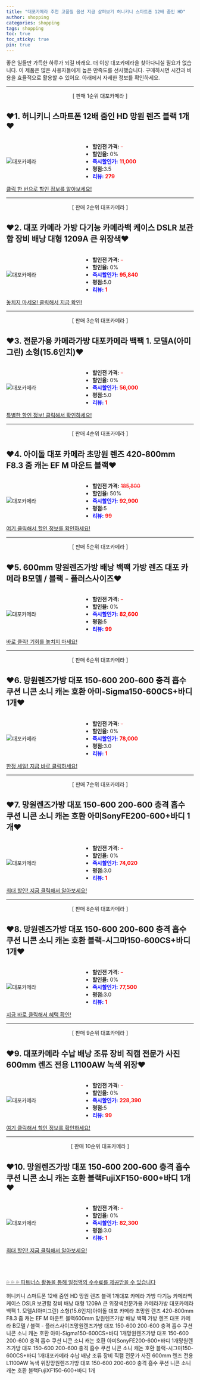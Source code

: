 ```yaml
---
title: "대포카메라 추천 고품질 옵션 지금 살펴보기 허니키니 스마트폰 12배 줌인 HD"
author: shopping
categories: shopping
tags: shopping
toc: true
toc_sticky: true
pin: true
---
```

좋은 일들만 가득한 하루가 되길 바래요. 더 이상 대포카메라을 찾아다니실 필요가 없습니다. 이 제품은 많은 사용자들에게 높은 만족도를 선사했습니다. 구매하시면 시간과 비용을 효율적으로 활용할 수 있어요. 아래에서 자세한 정보를 확인하세요.

---
<p class="toplist" style="margin: 0 auto; display: block; width: fit-content;">[ 판매 1순위 대포카메라 ]</p>

<h2><strong>❤️1. 허니키니 스마트폰 12배 줌인 HD 망원 렌즈 블랙 1개❤️</strong></h2>

<div style="display: flex; align-items: center;">
    <div style="flex: 0.4;">
        <img src="https://thumbnail10.coupangcdn.com/thumbnails/remote/230x230ex/image/vendor_inventory/93f4/50f6a788e1402d646b83530c771c23dd9e8df358526b60c66915e2ff464c.jpg" alt="대포카메라" style="max-width: 100%;">
    </div>
    <div style="flex: 0.6; margin-left: 10px;">
        <ul>
            <li><strong>할인전 가격:</strong> <del style="color: red;">-</del></li>
            <li><strong>할인율:</strong> 0%</li>
            <li><span style='color:blue'><strong>즉시할인가:</strong></span> <span style='color:red'><strong>11,000</strong></span></li>
            <li><strong>평점:</strong>3.5</li>
            <li><span style='color:blue'><strong>리뷰:</strong></span> <span style='color:red'><strong>279</strong></span></li>
        </ul>
    </div>
</div>
<div class="center">
    <a href="https://William4Davisa.github.io?lptag=AF9450613&subid=githubio&pageKey=2202830991&traceid=V0-153&itemId=3745937210&vendorItemId=86364793434" class="myButton">
        클릭 한 번으로 할인 정보를 알아보세요!
    </a>
</div>


---
<p class="toplist" style="margin: 0 auto; display: block; width: fit-content;">[ 판매 2순위 대포카메라 ]</p>

<h2><strong>❤️2. 대포 카메라 가방 다기능 카메라백 케이스 DSLR 보관함 장비 배낭 대형 1209A 큰 위장색❤️</strong></h2>

<div style="display: flex; align-items: center;">
    <div style="flex: 0.4;">
        <img src="https://thumbnail10.coupangcdn.com/thumbnails/remote/230x230ex/image/vendor_inventory/3ba3/a773905d7b8847dd2709e6552600d6409b17586ef1805eea6f85f6405735.jpg" alt="대포카메라" style="max-width: 100%;">
    </div>
    <div style="flex: 0.6; margin-left: 10px;">
        <ul>
            <li><strong>할인전 가격:</strong> <del style="color: red;">-</del></li>
            <li><strong>할인율:</strong> 0%</li>
            <li><span style='color:blue'><strong>즉시할인가:</strong></span> <span style='color:red'><strong>95,840</strong></span></li>
            <li><strong>평점:</strong>5.0</li>
            <li><span style='color:blue'><strong>리뷰:</strong></span> <span style='color:red'><strong>1</strong></span></li>
        </ul>
    </div>
</div>
<div class="center">
    <a href="https://William4Davisa.github.io?lptag=AF9450613&subid=githubio&pageKey=7181285071&traceid=V0-153&itemId=18112202238&vendorItemId=89867045210" class="myButton">
        놓치지 마세요! 클릭해서 지금 확인!
    </a>
</div>


---
<p class="toplist" style="margin: 0 auto; display: block; width: fit-content;">[ 판매 3순위 대포카메라 ]</p>

<h2><strong>❤️3. 전문가용 카메라가방 대포카메라 백팩 1. 모델A(아미그린) 소형(15.6인치)❤️</strong></h2>

<div style="display: flex; align-items: center;">
    <div style="flex: 0.4;">
        <img src="https://thumbnail10.coupangcdn.com/thumbnails/remote/230x230ex/image/vendor_inventory/6e19/79a47db9e579c7786ed07c1e517f10b47e6a39fc60a52d7ec70f9d31694a.jpg" alt="대포카메라" style="max-width: 100%;">
    </div>
    <div style="flex: 0.6; margin-left: 10px;">
        <ul>
            <li><strong>할인전 가격:</strong> <del style="color: red;">-</del></li>
            <li><strong>할인율:</strong> 0%</li>
            <li><span style='color:blue'><strong>즉시할인가:</strong></span> <span style='color:red'><strong>56,000</strong></span></li>
            <li><strong>평점:</strong>5.0</li>
            <li><span style='color:blue'><strong>리뷰:</strong></span> <span style='color:red'><strong>1</strong></span></li>
        </ul>
    </div>
</div>
<div class="center">
    <a href="https://William4Davisa.github.io?lptag=AF9450613&subid=githubio&pageKey=7718892264&traceid=V0-153&itemId=20710250358&vendorItemId=90586373002" class="myButton">
        특별한 할인 정보! 클릭해서 확인하세요!
    </a>
</div>


---
<p class="toplist" style="margin: 0 auto; display: block; width: fit-content;">[ 판매 4순위 대포카메라 ]</p>

<h2><strong>❤️4. 아이돌 대포 카메라 초망원 렌즈 420-800mm F8.3 줌 캐논 EF M 마운트 블랙❤️</strong></h2>

<div style="display: flex; align-items: center;">
    <div style="flex: 0.4;">
        <img src="https://thumbnail8.coupangcdn.com/thumbnails/remote/230x230ex/image/vendor_inventory/aa53/632db63f99d88e9cf1b4629e5c4776d6997c53f6b9d2bbceee593e0c29af.jpg" alt="대포카메라" style="max-width: 100%;">
    </div>
    <div style="flex: 0.6; margin-left: 10px;">
        <ul>
            <li><strong>할인전 가격:</strong> <del style="color: red;">185,800</del></li>
            <li><strong>할인율:</strong> 50%</li>
            <li><span style='color:blue'><strong>즉시할인가:</strong></span> <span style='color:red'><strong>92,900</strong></span></li>
            <li><strong>평점:</strong>5</li>
            <li><span style='color:blue'><strong>리뷰:</strong></span> <span style='color:red'><strong>99</strong></span></li>
        </ul>
    </div>
</div>
<div class="center">
    <a href="https://William4Davisa.github.io?lptag=AF9450613&subid=githubio&pageKey=7707018329&traceid=V0-153&itemId=20649292129&vendorItemId=89060761150" class="myButton">
        여기 클릭해서 할인 정보를 확인하세요!
    </a>
</div>


---
<p class="toplist" style="margin: 0 auto; display: block; width: fit-content;">[ 판매 5순위 대포카메라 ]</p>

<h2><strong>❤️5. 600mm 망원렌즈가방 배낭 백팩 가방 렌즈 대포 카메라 B모델 / 블랙 - 플러스사이즈❤️</strong></h2>

<div style="display: flex; align-items: center;">
    <div style="flex: 0.4;">
        <img src="https://thumbnail10.coupangcdn.com/thumbnails/remote/230x230ex/image/vendor_inventory/04e6/c302d4a11bde1754ba6f4df93822b4460046b7b8d3512d7f9f053806f616.jpg" alt="대포카메라" style="max-width: 100%;">
    </div>
    <div style="flex: 0.6; margin-left: 10px;">
        <ul>
            <li><strong>할인전 가격:</strong> <del style="color: red;">-</del></li>
            <li><strong>할인율:</strong> 0%</li>
            <li><span style='color:blue'><strong>즉시할인가:</strong></span> <span style='color:red'><strong>82,600</strong></span></li>
            <li><strong>평점:</strong>5</li>
            <li><span style='color:blue'><strong>리뷰:</strong></span> <span style='color:red'><strong>99</strong></span></li>
        </ul>
    </div>
</div>
<div class="center">
    <a href="https://William4Davisa.github.io?lptag=AF9450613&subid=githubio&pageKey=7928937241&traceid=V0-153&itemId=21803952148&vendorItemId=89541482135" class="myButton">
        바로 클릭! 기회를 놓치지 마세요!
    </a>
</div>


---
<p class="toplist" style="margin: 0 auto; display: block; width: fit-content;">[ 판매 6순위 대포카메라 ]</p>

<h2><strong>❤️6. 망원렌즈가방 대포 150-600 200-600 충격 흡수 쿠션 니콘 소니 캐논 호환 아미-Sigma150-600CS+바디 1개❤️</strong></h2>

<div style="display: flex; align-items: center;">
    <div style="flex: 0.4;">
        <img src="https://thumbnail8.coupangcdn.com/thumbnails/remote/230x230ex/image/vendor_inventory/5127/1217f9a2217c59522130b0af3a73cc6d3d15f9cdc9a347a572ed526c0a15.png" alt="대포카메라" style="max-width: 100%;">
    </div>
    <div style="flex: 0.6; margin-left: 10px;">
        <ul>
            <li><strong>할인전 가격:</strong> <del style="color: red;">-</del></li>
            <li><strong>할인율:</strong> 0%</li>
            <li><span style='color:blue'><strong>즉시할인가:</strong></span> <span style='color:red'><strong>78,000</strong></span></li>
            <li><strong>평점:</strong>3.0</li>
            <li><span style='color:blue'><strong>리뷰:</strong></span> <span style='color:red'><strong>1</strong></span></li>
        </ul>
    </div>
</div>
<div class="center">
    <a href="https://William4Davisa.github.io?lptag=AF9450613&subid=githubio&pageKey=6956433080&traceid=V0-153&itemId=16919313948&vendorItemId=90784348728" class="myButton">
        한정 세일! 지금 바로 클릭하세요!
    </a>
</div>


---
<p class="toplist" style="margin: 0 auto; display: block; width: fit-content;">[ 판매 7순위 대포카메라 ]</p>

<h2><strong>❤️7. 망원렌즈가방 대포 150-600 200-600 충격 흡수 쿠션 니콘 소니 캐논 호환 아미SonyFE200-600+바디 1개❤️</strong></h2>

<div style="display: flex; align-items: center;">
    <div style="flex: 0.4;">
        <img src="https://thumbnail8.coupangcdn.com/thumbnails/remote/230x230ex/image/vendor_inventory/5127/1217f9a2217c59522130b0af3a73cc6d3d15f9cdc9a347a572ed526c0a15.png" alt="대포카메라" style="max-width: 100%;">
    </div>
    <div style="flex: 0.6; margin-left: 10px;">
        <ul>
            <li><strong>할인전 가격:</strong> <del style="color: red;">-</del></li>
            <li><strong>할인율:</strong> 0%</li>
            <li><span style='color:blue'><strong>즉시할인가:</strong></span> <span style='color:red'><strong>74,020</strong></span></li>
            <li><strong>평점:</strong>3.0</li>
            <li><span style='color:blue'><strong>리뷰:</strong></span> <span style='color:red'><strong>1</strong></span></li>
        </ul>
    </div>
</div>
<div class="center">
    <a href="https://William4Davisa.github.io?lptag=AF9450613&subid=githubio&pageKey=6956433080&traceid=V0-153&itemId=16919313949&vendorItemId=90784348731" class="myButton">
        최대 할인! 지금 클릭해서 알아보세요!
    </a>
</div>


---
<p class="toplist" style="margin: 0 auto; display: block; width: fit-content;">[ 판매 8순위 대포카메라 ]</p>

<h2><strong>❤️8. 망원렌즈가방 대포 150-600 200-600 충격 흡수 쿠션 니콘 소니 캐논 호환 블랙-시그마150-600CS+바디 1개❤️</strong></h2>

<div style="display: flex; align-items: center;">
    <div style="flex: 0.4;">
        <img src="https://thumbnail8.coupangcdn.com/thumbnails/remote/230x230ex/image/vendor_inventory/5127/1217f9a2217c59522130b0af3a73cc6d3d15f9cdc9a347a572ed526c0a15.png" alt="대포카메라" style="max-width: 100%;">
    </div>
    <div style="flex: 0.6; margin-left: 10px;">
        <ul>
            <li><strong>할인전 가격:</strong> <del style="color: red;">-</del></li>
            <li><strong>할인율:</strong> 0%</li>
            <li><span style='color:blue'><strong>즉시할인가:</strong></span> <span style='color:red'><strong>77,500</strong></span></li>
            <li><strong>평점:</strong>3.0</li>
            <li><span style='color:blue'><strong>리뷰:</strong></span> <span style='color:red'><strong>1</strong></span></li>
        </ul>
    </div>
</div>
<div class="center">
    <a href="https://William4Davisa.github.io?lptag=AF9450613&subid=githubio&pageKey=6956433080&traceid=V0-153&itemId=16919313950&vendorItemId=90784348734" class="myButton">
        지금 바로 클릭해서 혜택 확인!
    </a>
</div>


---
<p class="toplist" style="margin: 0 auto; display: block; width: fit-content;">[ 판매 9순위 대포카메라 ]</p>

<h2><strong>❤️9. 대포카메라 수납 배낭 조류 장비 직캠 전문가 사진 600mm 렌즈 전용 L1100AW 녹색 위장❤️</strong></h2>

<div style="display: flex; align-items: center;">
    <div style="flex: 0.4;">
        <img src="https://thumbnail9.coupangcdn.com/thumbnails/remote/230x230ex/image/vendor_inventory/bf4c/c558d57ab2c9ef8dd1bfb3092e1f357361f217aae32d9c0ada54c6f0910d.jpg" alt="대포카메라" style="max-width: 100%;">
    </div>
    <div style="flex: 0.6; margin-left: 10px;">
        <ul>
            <li><strong>할인전 가격:</strong> <del style="color: red;">-</del></li>
            <li><strong>할인율:</strong> 0%</li>
            <li><span style='color:blue'><strong>즉시할인가:</strong></span> <span style='color:red'><strong>228,390</strong></span></li>
            <li><strong>평점:</strong>5</li>
            <li><span style='color:blue'><strong>리뷰:</strong></span> <span style='color:red'><strong>99</strong></span></li>
        </ul>
    </div>
</div>
<div class="center">
    <a href="https://William4Davisa.github.io?lptag=AF9450613&subid=githubio&pageKey=7313981340&traceid=V0-153&itemId=18743344123&vendorItemId=85875559831" class="myButton">
        여기 클릭해서 할인 정보를 확인하세요!
    </a>
</div>


---
<p class="toplist" style="margin: 0 auto; display: block; width: fit-content;">[ 판매 10순위 대포카메라 ]</p>

<h2><strong>❤️10. 망원렌즈가방 대포 150-600 200-600 충격 흡수 쿠션 니콘 소니 캐논 호환 블랙FujiXF150-600+바디 1개❤️</strong></h2>

<div style="display: flex; align-items: center;">
    <div style="flex: 0.4;">
        <img src="https://thumbnail8.coupangcdn.com/thumbnails/remote/230x230ex/image/vendor_inventory/5127/1217f9a2217c59522130b0af3a73cc6d3d15f9cdc9a347a572ed526c0a15.png" alt="대포카메라" style="max-width: 100%;">
    </div>
    <div style="flex: 0.6; margin-left: 10px;">
        <ul>
            <li><strong>할인전 가격:</strong> <del style="color: red;">-</del></li>
            <li><strong>할인율:</strong> 0%</li>
            <li><span style='color:blue'><strong>즉시할인가:</strong></span> <span style='color:red'><strong>82,300</strong></span></li>
            <li><strong>평점:</strong>3.0</li>
            <li><span style='color:blue'><strong>리뷰:</strong></span> <span style='color:red'><strong>1</strong></span></li>
        </ul>
    </div>
</div>
<div class="center">
    <a href="https://William4Davisa.github.io?lptag=AF9450613&subid=githubio&pageKey=6956433080&traceid=V0-153&itemId=16919313946&vendorItemId=90784348741" class="myButton">
        최대 할인! 지금 클릭해서 알아보세요!
    </a>
</div>

<br><br><br>[💦 💦 💦 파트너스 활동을 통해 일정액의 수수료를 제공받을 수 있습니다](https://link.coupang.com/a/bcpT2c)<br><br>허니키니 스마트폰 12배 줌인 HD 망원 렌즈 블랙 1개대포 카메라 가방 다기능 카메라백 케이스 DSLR 보관함 장비 배낭 대형 1209A 큰 위장색전문가용 카메라가방 대포카메라 백팩 1. 모델A(아미그린) 소형(15.6인치)아이돌 대포 카메라 초망원 렌즈 420-800mm F8.3 줌 캐논 EF M 마운트 블랙600mm 망원렌즈가방 배낭 백팩 가방 렌즈 대포 카메라 B모델 / 블랙 - 플러스사이즈망원렌즈가방 대포 150-600 200-600 충격 흡수 쿠션 니콘 소니 캐논 호환 아미-Sigma150-600CS+바디 1개망원렌즈가방 대포 150-600 200-600 충격 흡수 쿠션 니콘 소니 캐논 호환 아미SonyFE200-600+바디 1개망원렌즈가방 대포 150-600 200-600 충격 흡수 쿠션 니콘 소니 캐논 호환 블랙-시그마150-600CS+바디 1개대포카메라 수납 배낭 조류 장비 직캠 전문가 사진 600mm 렌즈 전용 L1100AW 녹색 위장망원렌즈가방 대포 150-600 200-600 충격 흡수 쿠션 니콘 소니 캐논 호환 블랙FujiXF150-600+바디 1개